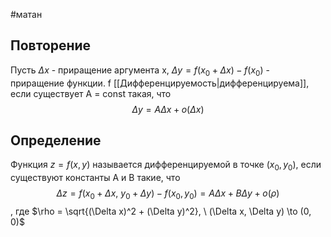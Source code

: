 #матан 
## Повторение
Пусть $\Delta x$ - приращение аргумента x, $\Delta y = f(x_0 + \Delta x) - f(x_0)$ - приращение функции. f [[Дифференцируемость|дифференцируема]], если существует A = const такая, что 
$$\Delta y = A \Delta x + o(\Delta x)$$
## Определение
Функция $z = f(x, y)$ называется дифференцируемой в точке $(x_0, y_0)$, если существуют константы A и B такие, что $$\Delta z = f(x_0 + \Delta x, \ y_0 + \Delta y) - f(x_0, y_0) = A \Delta x + B \Delta y + o(\rho)$$, где $\rho = \sqrt{(\Delta x)^2 + (\Delta y)^2}, \ (\Delta x, \Delta y) \to (0, 0)$